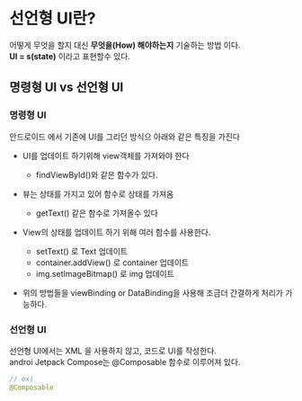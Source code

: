 # 선언형 UI란?
어떻게 무엇을 할지 대신 **무엇을(How) 해야하는지** 기술하는 방법 이다.<br>
**UI = s(state)** 이라고 표현할수 있다.

## 명령형 UI vs 선언형 UI

### 명령형 UI
안드로이드 에서 기존에 UI를 그리던 방식으 아래와 같은 특징을 가진다
- UI를 업데이트 하기위해 view객체를 가져와야 한다
  - findViewById()와 같은 함수가 있다.
- 뷰는 상태를 가지고 있어 함수로 상태를 가져옴
  - getText() 같은 함수로 가져올수 있다
- View의 상태를 업데이트 하기 위해 여러 함수를 사용한다.
  - setText() 로 Text 업데이트
  - container.addView() 로 container 업데이트
  - img.setImageBitmap() 로 img 업데이트
  
- 위의 방법들을 viewBinding or DataBinding을 사용해 조금더 간결하게 처리가 가능하다.

### 선언형 UI
선언형 UI에서는 XML 을 사용하지 않고, 코드로 UI를 작성한다.<br>
androi Jetpack Compose는 @Composable 함수로 이루어져 있다.<br>
```kotlin
// ex)
@Composable
